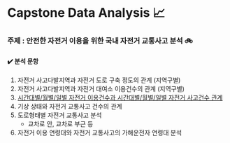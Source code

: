 # Capstone Data Analysis :chart_with_upwards_trend:
###  주제 : 안전한 자전거 이용을 위한 국내 자전거 교통사고 분석 :bike:
#### :heavy_check_mark: 분석 문항
  1. 자전거 사고다발지역과 자전거 도로 구축 정도의 관계 (지역구별)
  2. 자전거 사고다발지역과 자전거 대여소 이용건수의 관계 (지역구별)
  3. [시간대별/월별/일별 자전거 이용건수과 시간대별/월별/일별 자전거 사고건수 관계](https://github.com/LeeHwayeon/bicycle_analysis/blob/master/hwayeon/hwayeon.md)
  4. 기상 상태와 자전거 교통사고 건수의 관계
  5. 도로형태별 자전거 교통사고 분석
      - 교차로 안, 교차로 부근 등
  6. 자전거 이용 연령대와 자전거 교통사고의 가해운전자 연령대 분석
